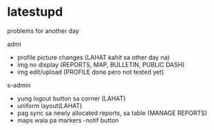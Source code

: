 # latestupd
problems for another day  

admi 
- profile picture changes  (LAHAT kahit sa other day na)
- img no display (REPORTS, MAP, BULLETIN, PUBLIC DASH)
- img edit/upload (PROFILE done pero not tested yet)


s-admin
- yung logout button sa corner (LAHAT) 
- uniform layout(LAHAT) 
- pag sync sa newly allocated reports, sa table (MANAGE REPORTS)
- maps wala pa markers -notif button
